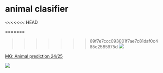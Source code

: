 # animal clasifier

<<<<<<< HEAD

=======
>>>>>>> 69f7e7ccc093001f7ae7c81daf0c485c2585975d
![](https://t4.ftcdn.net/jpg/01/58/67/89/360_F_158678954_qjmDZePFwUQvbWDXvsbkFXbgPVWsJRs0.jpg)

[MG: Animal prediction 24/25](https://www.kaggle.com/competitions/mg-animal-prediction-24-25)

![](https://cdn.hashnode.com/res/hashnode/image/upload/v1622730874517/3g7G6Hv-W.jpeg)
